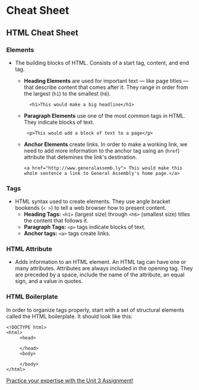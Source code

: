 # Cheat Sheet

## HTML Cheat Sheet

### Elements

* The building blocks of HTML. Consists of a start tag, content, and end tag.
  * **Heading Elements** are used for important text — like page titles — that describe content that comes after it. They range in order from the largest \(`h1`\) to the smallest \(`h6`\).

    ```markup
      <h1>This would make a big headline</h1>
    ```

  * **Paragraph Elements** use one of the most common tags in HTML. They indicate blocks of text.

    ```markup
     <p>This would add a block of text to a page</p>
    ```

  * **Anchor Elements** create links. In order to make a working link, we need to add more information to the anchor tag using an \(`href`\) attribute that detemines the link's destination.

    ```markup
    <a href="http://www.generalassemb.ly"> This would make this whole sentence a link to General Assembly's home page.</a>
    ```

### Tags

* HTML syntax used to create elements. They use angle bracket bookends \(`< >`\) to tell a web browser how to present content.
  * **Heading Tags:** `<h1>` \(largest size\) through `<h6>` \(smallest size\) titles the content that follows it.
  * **Paragraph Tags:** `<p>` tags indicate blocks of text.
  * **Anchor tags:** `<a>` tags create links.

### HTML Attribute

* Adds information to an HTML element. An HTML tag can have one or many attributes. Attributes are always included in the opening tag. They are preceded by a space, include the name of the attribute, an equal sign, and a value in quotes.

### HTML Boilerplate

In order to organize tags properly, start with a set of structural elements called the HTML boilerplate. It should look like this:

```markup
<!DOCTYPE html>
<html>
     <head>

     </head>
     <body>

     </body>
</html>
```

[Practice your expertise with the Unit 3 Assignment!](intro-to-html-assignment.md)

